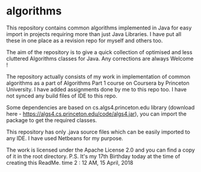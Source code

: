 # algorithms
This repository contains common algorithms implemented in Java for easy import in projects requiring more than just Java Libraries. I have put all these in one place as a revision repo for myself and others too. 

The aim of the repository is to give a quick collection of optimised and less cluttered Algorithms classes for Java.
Any corrections are always Welcome !

The repository actually consists of my work in implementation of common algorithms as a part of Algorithms Part 1 course on Coursera by Princeton University. I have added assignments done by me to this repo too.
I have not synced any build files of IDE to this repo.

Some dependencies are based on cs.algs4.princeton.edu library (download here - https://algs4.cs.princeton.edu/code/algs4.jar), you can import the package to get the required classes.

This repository has only .java source files which can be easily imported to any IDE.
I have used Netbeans for my purpose.

The work is licensed under the Apache License 2.0 and you can find a copy of it in the root directory.
P.S. It's my 17th Birthday today at the time of creating this ReadMe. time 2 : 12 AM, 15 April, 2018
